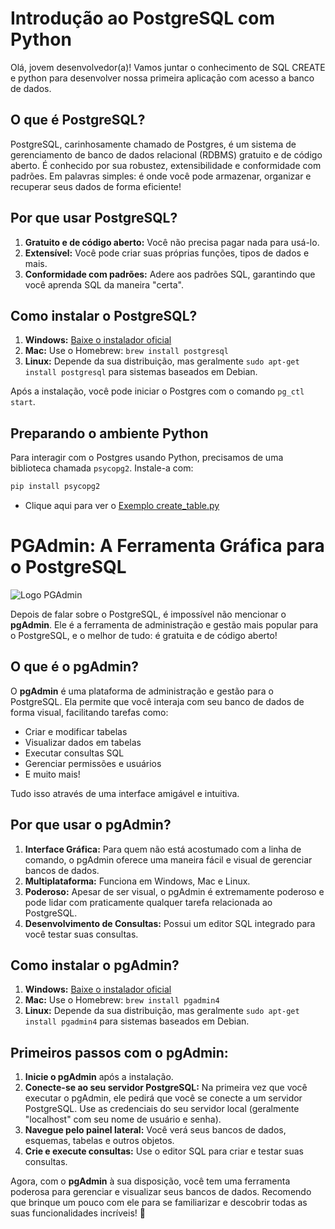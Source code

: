 # Introdução ao PostgreSQL com Python

Olá, jovem desenvolvedor(a)! Vamos juntar o conhecimento de SQL CREATE e python para desenvolver nossa primeira aplicaçāo com acesso a banco de dados.

## O que é PostgreSQL?

PostgreSQL, carinhosamente chamado de Postgres, é um sistema de gerenciamento de banco de dados relacional (RDBMS) gratuito e de código aberto. É conhecido por sua robustez, extensibilidade e conformidade com padrões. Em palavras simples: é onde você pode armazenar, organizar e recuperar seus dados de forma eficiente!

## Por que usar PostgreSQL?

1. **Gratuito e de código aberto:** Você não precisa pagar nada para usá-lo.
2. **Extensível:** Você pode criar suas próprias funções, tipos de dados e mais.
3. **Conformidade com padrões:** Adere aos padrões SQL, garantindo que você aprenda SQL da maneira "certa".

## Como instalar o PostgreSQL?

1. **Windows:** [Baixe o instalador oficial](https://www.postgresql.org/download/windows/)
2. **Mac:** Use o Homebrew: `brew install postgresql`
3. **Linux:** Depende da sua distribuição, mas geralmente `sudo apt-get install postgresql` para sistemas baseados em Debian.

Após a instalação, você pode iniciar o Postgres com o comando `pg_ctl start`.

## Preparando o ambiente Python

Para interagir com o Postgres usando Python, precisamos de uma biblioteca chamada `psycopg2`. Instale-a com:

```bash
pip install psycopg2
```

- Clique aqui para ver o [Exemplo create_table.py](create/README.md)

# PGAdmin: A Ferramenta Gráfica para o PostgreSQL

![Logo PGAdmin](https://api.mogenius.com/file/id/9b0934ab-599b-4ab7-8e65-02895f84a98c)

Depois de falar sobre o PostgreSQL, é impossível não mencionar o **pgAdmin**. Ele é a ferramenta de administração e gestão mais popular para o PostgreSQL, e o melhor de tudo: é gratuita e de código aberto!

## O que é o pgAdmin?

O **pgAdmin** é uma plataforma de administração e gestão para o PostgreSQL. Ela permite que você interaja com seu banco de dados de forma visual, facilitando tarefas como:

- Criar e modificar tabelas
- Visualizar dados em tabelas
- Executar consultas SQL
- Gerenciar permissões e usuários
- E muito mais!

Tudo isso através de uma interface amigável e intuitiva.

## Por que usar o pgAdmin?

1. **Interface Gráfica:** Para quem não está acostumado com a linha de comando, o pgAdmin oferece uma maneira fácil e visual de gerenciar bancos de dados.
2. **Multiplataforma:** Funciona em Windows, Mac e Linux.
3. **Poderoso:** Apesar de ser visual, o pgAdmin é extremamente poderoso e pode lidar com praticamente qualquer tarefa relacionada ao PostgreSQL.
4. **Desenvolvimento de Consultas:** Possui um editor SQL integrado para você testar suas consultas.

## Como instalar o pgAdmin?

1. **Windows:** [Baixe o instalador oficial](https://www.pgadmin.org/download/pgadmin-4-windows/)
2. **Mac:** Use o Homebrew: `brew install pgadmin4`
3. **Linux:** Depende da sua distribuição, mas geralmente `sudo apt-get install pgadmin4` para sistemas baseados em Debian.

## Primeiros passos com o pgAdmin:

1. **Inicie o pgAdmin** após a instalação.
2. **Conecte-se ao seu servidor PostgreSQL:** Na primeira vez que você executar o pgAdmin, ele pedirá que você se conecte a um servidor PostgreSQL. Use as credenciais do seu servidor local (geralmente "localhost" com seu nome de usuário e senha).
3. **Navegue pelo painel lateral:** Você verá seus bancos de dados, esquemas, tabelas e outros objetos.
4. **Crie e execute consultas:** Use o editor SQL para criar e testar suas consultas.

Agora, com o **pgAdmin** à sua disposição, você tem uma ferramenta poderosa para gerenciar e visualizar seus bancos de dados. Recomendo que brinque um pouco com ele para se familiarizar e descobrir todas as suas funcionalidades incríveis! 🌟
